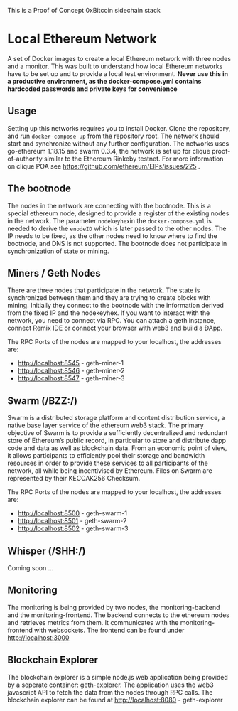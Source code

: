 This is a Proof of Concept 0xBitcoin sidechain stack

# Local Ethereum Network
A set of Docker images to create a local Ethereum network with three nodes and a monitor. This was built to understand how local Ethereum networks have to be set up and to provide a local test environment. **Never use this in a productive environment, as the docker-compose.yml contains hardcoded passwords and private keys for convenience**

## Usage
Setting up this networks requires you to install Docker. Clone the repository, and run `docker-compose up` from the repository root. The network should start and synchronize without any further configuration. The networks uses go-ethereum 1.18.15 and swarm 0.3.4, the network is set up for clique proof-of-authority similar to the Ethereum Rinkeby testnet. For more information on clique POA see https://github.com/ethereum/EIPs/issues/225 .

## The bootnode
The nodes in the network are connecting with the bootnode. This is a special ethereum node, designed to provide a register of the existing nodes in the network. The parameter `nodekeyhex`in the `docker-compose.yml` is needed to derive the `enodeID` which is later passed to the other nodes. The IP needs to be fixed, as the other nodes need to know where to find the bootnode, and DNS is not supported. The bootnode does not participate in synchronization of state or mining.

## Miners / Geth Nodes
There are three nodes that participate in the network. The state is synchronized between them and they are trying to create blocks with mining. Initially they connect to the bootnode with the information derived from the fixed IP and the nodekeyhex. If you want to interact with the network, you need to connect via RPC. You can attach a geth instance, connect Remix IDE or connect your browser with web3 and build a ÐApp.

The RPC Ports of the nodes are mapped to your localhost, the addresses are:

* [http://localhost:8545](http://localhost:8545) - geth-miner-1
* [http://localhost:8546](http://localhost:8546) - geth-miner-2
* [http://localhost:8547](http://localhost:8547) - geth-miner-3

## Swarm (/BZZ:/)
Swarm is a distributed storage platform and content distribution service, a native base layer service of the ethereum web3 stack. The primary objective of Swarm is to provide a sufficiently decentralized and redundant store of Ethereum’s public record, in particular to store and distribute dapp code and data as well as blockchain data. From an economic point of view, it allows participants to efficiently pool their storage and bandwidth resources in order to provide these services to all participants of the network, all while being incentivised by Ethereum. Files on Swarm are represented by their KECCAK256 Checksum.

The RPC Ports of the nodes are mapped to your localhost, the addresses are:

* [http://localhost:8500](http://localhost:8500) - geth-swarm-1
* [http://localhost:8501](http://localhost:8501) - geth-swarm-2
* [http://localhost:8502](http://localhost:8502) - geth-swarm-3

## Whisper (/SHH:/)
Coming soon ...

## Monitoring
The monitoring is being provided by two nodes, the monitoring-backend and the monitoring-frontend. The backend connects to the ethereum nodes and retrieves metrics from them. It communicates with the monitoring-frontend with websockets. The frontend can be found under [http://localhost:3000](http://localhost:3000)

## Blockchain Explorer
The blockchain explorer is a simple node.js web application being provided by a seperate container: geth-explorer. The application uses the web3 javascript API to fetch the data from the nodes through RPC calls. The blockchain explorer can be found at [http://localhost:8080](http://localhost:8080) - geth-explorer
